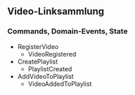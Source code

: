 ## Video-Linksammlung

### Commands, Domain-Events, State

- RegisterVideo
  - VideoRegistered
- CreatePlaylist
  - PlaylistCreated
- AddVideoToPlaylist
  - VideoAddedToPlaylist
